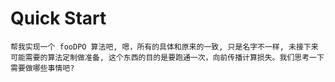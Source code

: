 # Quick Start


```
帮我实现一个 fooDPO 算法吧, 嗯，所有的具体和原来的一致, 只是名字不一样, 未接下来可能需要的算法定制做准备, 这个东西的目的是要跑通一次，向前传播计算损失。我们思考一下需要做哪些事情吧?
``` 

